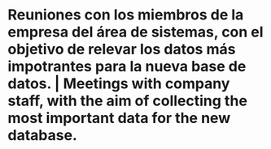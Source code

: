 # Reuniones con los miembros de la empresa del área de sistemas, con el objetivo de relevar los datos más impotrantes para la nueva base de datos. | Meetings with company staff, with the aim of collecting the most important data for the new database.